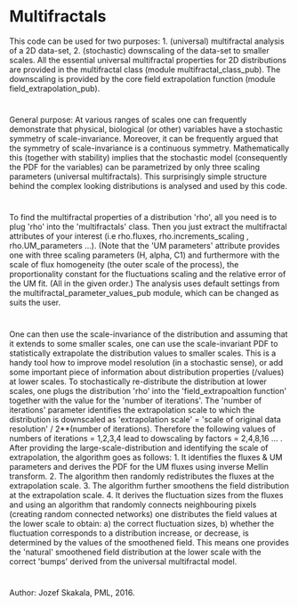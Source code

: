 # Multifractals
This code can be used for two purposes: 1. (universal) multifractal analysis of a 2D data-set, 2. (stochastic) downscaling of the data-set to smaller scales. All the essential universal multifractal properties for 2D distributions are provided in the multifractal class (module multifractal_class_pub). The downscaling is provided by the core field extrapolation function (module field_extrapolation_pub). 
#
General purpose: At various ranges of scales one can frequently demonstrate that physical, biological (or other) variables have a stochastic symmetry of scale-invariance. Moreover, it can be frequently argued that the symmetry of scale-invariance is a continuous symmetry. Mathematically this (together with stability) implies that the stochastic model (consequently the PDF for the variables) can be parametrized by only three scaling parameters (universal multifractals). This surprisingly simple structure behind the complex looking distributions is analysed and used by this code. 
#
To find the multifractal properties of a distribution 'rho', all you need is to plug 'rho' into the 'multifractals' class. Then you just extract the multifractal attributes of your interest (i.e rho.fluxes, rho.increments_scaling , rho.UM_parameters ...). (Note that the 'UM parameters' attribute provides one with three scaling parameters (H, alpha, C1) and furthermore with the scale of flux homogeneity (the outer scale of the process), the proportionality constant for the fluctuations scaling and the relative error of the UM fit. (All in the given order.) The analysis uses default settings from the multifractal_parameter_values_pub module, which can be changed as suits the user. 
#
One can then use the scale-invariance of the distribution and assuming that it extends to some smaller scales, one can use the scale-invariant PDF to statistically extrapolate the distribution values to smaller scales. This is a  handy tool how to improve model resolution (in a stochastic sense), or add some important piece of information about distribution properties (/values) at lower scales.  To stochastically re-distribute the distribution at lower scales, one plugs the distribution 'rho' into the 'field_extrapoaltion function' together with the value for the 'number of iterations'. The 'number of iterations' parameter identifies the extrapolation scale to which the distribution is downscaled as 'extrapolation scale' = 'scale of original data resolution' / 2**(number of iterations). Therefore the following values of numbers of iterations = 1,2,3,4 lead to dowscaling by factors = 2,4,8,16 ... . After providing the large-scale-distribution and identifying the scale of extrapolation, the algorithm goes as follows: 1. It identifies the fluxes & UM parameters and derives the PDF for the UM fluxes using inverse Mellin transform. 2. The algorithm then randomly redistributes the fluxes at the extrapolation scale. 3. The algorithm further smoothens the field distribution at the extrapolation scale. 4. It derives the fluctuation sizes from the fluxes and using an algorithm that randomly connects neighbouring pixels (creating random connected networks) one distributes the field values at the lower scale to obtain: a) the correct fluctuation sizes, b) whether the fluctuation corresponds to a distribution increase, or decrease, is determined by the values of the smoothened field. This means one provides the 'natural' smoothened field distribution at the lower scale with the correct 'bumps' derived from the universal multifractal model.
#
Author: Jozef Skakala, PML, 2016.
